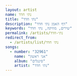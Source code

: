 ```yaml
---
layout: artist
name: נתי חדד
title: "נתי חדד"
description: "דף האמן נתי חדד"
keywords: "שירים, מוזיקה, נתי חדד"
permalink: /artists/נתי-חדד
redirect_from:
  - /artists/list/נתי חדד
songs:
  - number: "32961"
    name: "אני ראשון"
    album: "סינגלים"
    artist: "נתי חדד"
---
```

